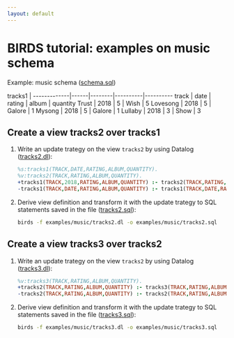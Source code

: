 ```yaml
---
layout: default
---
```


# BIRDS tutorial: examples on music schema

Example: music schema ([schema.sql]({{site.github.repository_url}}/tree/master/examples/music/schema.sql))

tracks1 |
-------------|------|--------|----------|----------
  track      | date | rating |  album   | quantity 
 Trust       | 2018 |      5 | Wish     |        5
 Lovesong    | 2018 |      5 | Galore   |        1
 Mysong      | 2018 |      5 | Galore   |        1
 Lullaby     | 2018 |      3 | Show     |        3

## Create a view tracks2 over tracks1

1. Write an update trategy on the view `tracks2` by using Datalog ([tracks2.dl]({{site.github.repository_url}}/tree/master/examples/music/tracks2.dl)):

    ```prolog
    %s:tracks1(TRACK,DATE,RATING,ALBUM,QUANTITY).
    %v:tracks2(TRACK,RATING,ALBUM,QUANTITY).
    +tracks1(TRACK,2018,RATING,ALBUM,QUANTITY) :- tracks2(TRACK,RATING,ALBUM,QUANTITY), not tracks1(TRACK,_,RATING,ALBUM,QUANTITY).
    -tracks1(TRACK,DATE,RATING,ALBUM,QUANTITY) :- tracks1(TRACK,DATE,RATING,ALBUM,QUANTITY), not tracks2(TRACK,RATING,ALBUM,QUANTITY),not tracks2(TRACK,RATING,ALBUM,QUANTITY).
    ```

2. Derive view definition and transform it with the update trategy to SQL statements saved in the file ([tracks2.sql]({{site.github.repository_url}}/tree/master/examples/music/tracks2.sql)):
    ```bash
    birds -f examples/music/tracks2.dl -o examples/music/tracks2.sql
    ```

## Create a view tracks3 over tracks2

1. Write an update trategy on the view `tracks2` by using Datalog ([tracks3.dl]({{site.github.repository_url}}/tree/master/examples/music/tracks3.dl)):

    ```prolog
    %v:tracks3(TRACK,RATING,ALBUM,QUANTITY).
    +tracks2(TRACK,RATING,ALBUM,QUANTITY) :- tracks3(TRACK,RATING,ALBUM,QUANTITY), not tracks2(TRACK,RATING,ALBUM,QUANTITY), QUANTITY > 2.
    -tracks2(TRACK,RATING,ALBUM,QUANTITY) :- tracks2(TRACK,RATING,ALBUM,QUANTITY), not tracks3(TRACK,RATING,ALBUM,QUANTITY), QUANTITY > 2.
    ```

2. Derive view definition and transform it with the update trategy to SQL statements saved in the file ([tracks3.sql]({{site.github.repository_url}}/tree/master/examples/music/tracks3.sql)):
    ```bash
    birds -f examples/music/tracks3.dl -o examples/music/tracks3.sql
    ```